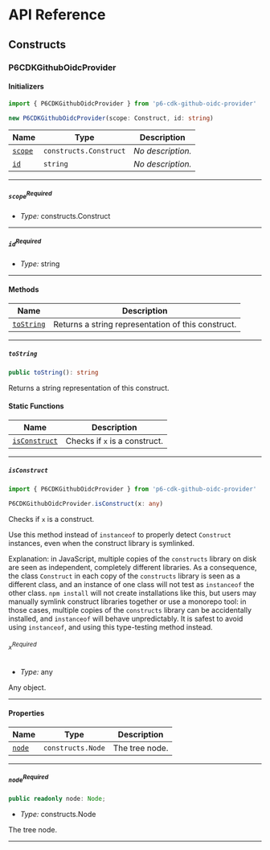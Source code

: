 # API Reference <a name="API Reference" id="api-reference"></a>

## Constructs <a name="Constructs" id="Constructs"></a>

### P6CDKGithubOidcProvider <a name="P6CDKGithubOidcProvider" id="p6-cdk-github-oidc-provider.P6CDKGithubOidcProvider"></a>

#### Initializers <a name="Initializers" id="p6-cdk-github-oidc-provider.P6CDKGithubOidcProvider.Initializer"></a>

```typescript
import { P6CDKGithubOidcProvider } from 'p6-cdk-github-oidc-provider'

new P6CDKGithubOidcProvider(scope: Construct, id: string)
```

| **Name** | **Type** | **Description** |
| --- | --- | --- |
| <code><a href="#p6-cdk-github-oidc-provider.P6CDKGithubOidcProvider.Initializer.parameter.scope">scope</a></code> | <code>constructs.Construct</code> | *No description.* |
| <code><a href="#p6-cdk-github-oidc-provider.P6CDKGithubOidcProvider.Initializer.parameter.id">id</a></code> | <code>string</code> | *No description.* |

---

##### `scope`<sup>Required</sup> <a name="scope" id="p6-cdk-github-oidc-provider.P6CDKGithubOidcProvider.Initializer.parameter.scope"></a>

- *Type:* constructs.Construct

---

##### `id`<sup>Required</sup> <a name="id" id="p6-cdk-github-oidc-provider.P6CDKGithubOidcProvider.Initializer.parameter.id"></a>

- *Type:* string

---

#### Methods <a name="Methods" id="Methods"></a>

| **Name** | **Description** |
| --- | --- |
| <code><a href="#p6-cdk-github-oidc-provider.P6CDKGithubOidcProvider.toString">toString</a></code> | Returns a string representation of this construct. |

---

##### `toString` <a name="toString" id="p6-cdk-github-oidc-provider.P6CDKGithubOidcProvider.toString"></a>

```typescript
public toString(): string
```

Returns a string representation of this construct.

#### Static Functions <a name="Static Functions" id="Static Functions"></a>

| **Name** | **Description** |
| --- | --- |
| <code><a href="#p6-cdk-github-oidc-provider.P6CDKGithubOidcProvider.isConstruct">isConstruct</a></code> | Checks if `x` is a construct. |

---

##### `isConstruct` <a name="isConstruct" id="p6-cdk-github-oidc-provider.P6CDKGithubOidcProvider.isConstruct"></a>

```typescript
import { P6CDKGithubOidcProvider } from 'p6-cdk-github-oidc-provider'

P6CDKGithubOidcProvider.isConstruct(x: any)
```

Checks if `x` is a construct.

Use this method instead of `instanceof` to properly detect `Construct`
instances, even when the construct library is symlinked.

Explanation: in JavaScript, multiple copies of the `constructs` library on
disk are seen as independent, completely different libraries. As a
consequence, the class `Construct` in each copy of the `constructs` library
is seen as a different class, and an instance of one class will not test as
`instanceof` the other class. `npm install` will not create installations
like this, but users may manually symlink construct libraries together or
use a monorepo tool: in those cases, multiple copies of the `constructs`
library can be accidentally installed, and `instanceof` will behave
unpredictably. It is safest to avoid using `instanceof`, and using
this type-testing method instead.

###### `x`<sup>Required</sup> <a name="x" id="p6-cdk-github-oidc-provider.P6CDKGithubOidcProvider.isConstruct.parameter.x"></a>

- *Type:* any

Any object.

---

#### Properties <a name="Properties" id="Properties"></a>

| **Name** | **Type** | **Description** |
| --- | --- | --- |
| <code><a href="#p6-cdk-github-oidc-provider.P6CDKGithubOidcProvider.property.node">node</a></code> | <code>constructs.Node</code> | The tree node. |

---

##### `node`<sup>Required</sup> <a name="node" id="p6-cdk-github-oidc-provider.P6CDKGithubOidcProvider.property.node"></a>

```typescript
public readonly node: Node;
```

- *Type:* constructs.Node

The tree node.

---





